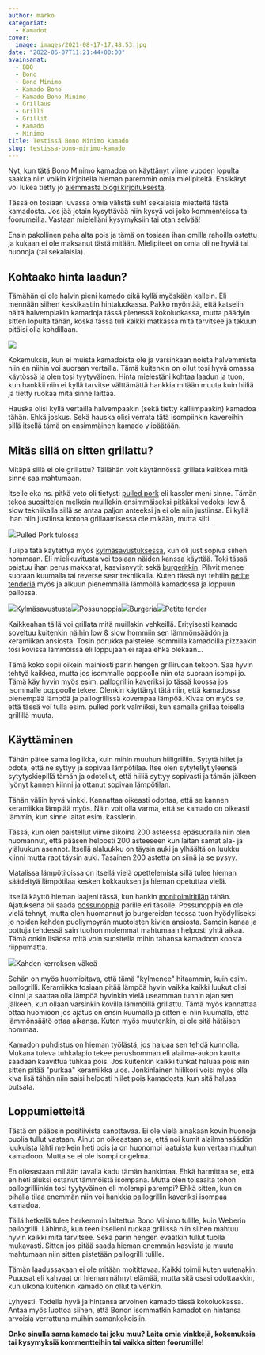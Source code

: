 ```yaml
---
author: marko
kategoriat:
  - Kamadot
cover:
  image: images/2021-08-17-17.48.53.jpg
date: "2022-06-07T11:21:44+00:00"
avainsanat:
  - BBQ
  - Bono
  - Bono Minimo
  - Kamado Bono
  - Kamado Bono Minimo
  - Grillaus
  - Grilli
  - Grillit
  - Kamado
  - Minimo
title: Testissä Bono Minimo kamado
slug: testissa-bono-minimo-kamado
---
```

Nyt, kun tätä Bono Minimo kamadoa on käyttänyt viime vuoden lopulta saakka niin voikin kirjoitella hieman paremmin omia mielipiteitä. Ensikäryt voi lukea tietty jo [aiemmasta blogi kirjoituksesta](/bono-minimon-ensikaryt/).

Tässä on tosiaan luvassa omia välistä suht sekalaisia mietteitä tästä kamadosta. Jos jää jotain kysyttävää niin kysyä voi joko kommenteissa tai foorumeilla. Vastaan mielelläni kysymyksiin tai otan selvää!

Ensin pakollinen paha alta pois ja tämä on tosiaan ihan omilla rahoilla ostettu ja kukaan ei ole maksanut tästä mitään. Mielipiteet on omia oli ne hyviä tai huonoja (tai sekalaisia).

## Kohtaako hinta laadun?

Tämähän ei ole halvin pieni kamado eikä kyllä myöskään kallein. Eli mennään siihen keskikastiin hintaluokassa. Pakko myöntää, että katselin näitä halvempiakin kamadoja tässä pienessä kokoluokassa, mutta päädyin sitten lopulta tähän, koska tässä tuli kaikki matkassa mitä tarvitsee ja takuun pitäisi olla kohdillaan.

![](images/2021-08-17-17.48.53.jpg)

Kokemuksia, kun ei muista kamadoista ole ja varsinkaan noista halvemmista niin en niihin voi suoraan vertailla. Tämä kuitenkin on ollut tosi hyvä omassa käytössä ja olen tosi tyytyväinen. Hinta mielestäni kohtaa laadun ja tuon, kun hankkii niin ei kyllä tarvitse välttämättä hankkia mitään muuta kuin hiiliä ja tietty ruokaa mitä sinne laittaa.

Hauska olisi kyllä vertailla halvempaakin (sekä tietty kalliimpaakin) kamadoa tähän. Ehkä joskus. Sekä hauska olisi verrata tätä isompiinkin kavereihin sillä itsellä tämä on ensimmäinen kamado ylipäätään.

## Mitäs sillä on sitten grillattu?

Mitäpä sillä ei ole grillattu? Tällähän voit käytännössä grillata kaikkea mitä sinne saa mahtumaan.

Itselle eka ns. pitkä veto oli tietysti [pulled pork](/tehdaan-pulled-pork-kamadolla/) eli kassler meni sinne. Tämän tekoa suosittelen melkein muillekin ensimmäiseksi pitkäksi vedoksi low & slow tekniikalla sillä se antaa paljon anteeksi ja ei ole niin justiinsa. Ei kyllä ihan niin justiinsa kotona grillaamisessa ole mikään, mutta silti.

![](images/2021-08-21-14.42.11.jpg)Pulled Pork tulossa

Tulipa tätä käytettyä myös [kylmäsavustuksessa](/mustang-savunkehitin-kylmasavustuksessa-kokeillaan-tehda-kylmasavulohta-ja-savujuustoa/), kun oli just sopiva siihen hommaan. Eli mielikuvitusta voi tosiaan näiden kanssa käyttää. Toki tässä paistuu ihan perus makkarat, kasvisnyytit sekä [burgeritkin](/tehdaan-burgereita/). Pihvit menee suoraan kuumalla tai reverse sear tekniikalla. Kuten tässä nyt tehtiin [petite tenderiä](/tehdaan-ensimmaista-kertaa-petite-tender/) myös ja alkuun pienemmällä lämmöllä kamadossa ja loppuun pallossa.

![](images/2021-09-18-00.34.43-7.jpg)Kylmäsavustusta![](images/2022-03-20-15.46.29-scaled.jpg)Possunoppia![](images/2022-05-04-17.16.40-scaled.jpg)Burgeria![](images/2022-05-14-18.25.10.jpg)Petite tender

Kaikkeahan tällä voi grillata mitä muillakin vehkeillä. Erityisesti kamado soveltuu kuitenkin näihin low & slow hommiin sen lämmönsäädön ja keramiikan ansiosta. Tosin porukka paistelee isommilla kamadoilla pizzaakin tosi kovissa lämmöissä eli loppujaan ei rajaa ehkä olekaan...

Tämä koko sopii oikein mainiosti parin hengen grilliruoan tekoon. Saa hyvin tehtyä kaikkea, mutta jos isommalle poppoolle niin ota suoraan isompi jo. Tämä käy hyvin myös esim. pallogrillin kaveriksi jo tässä koossa jos isommalle poppoolle tekee. Olenkin käyttänyt tätä niin, että kamadossa pienempää lämpöä ja pallogrillissä kovempaa lämpöä. Kivaa on myös se, että tässä voi tulla esim. pulled pork valmiiksi, kun samalla grillaa toisella grillillä muuta.

## Käyttäminen

Tähän pätee sama logiikka, kuin mihin muuhun hiiligrilliin. Sytytä hiilet ja odota, että ne syttyy ja sopivaa lämpötilaa. Itse olen sytytellyt yleensä sytytyskiepillä tämän ja odotellut, että hiiliä syttyy sopivasti ja tämän jälkeen lyönyt kannen kiinni ja ottanut sopivan lämpötilan.

Tähän väliin hyvä vinkki. Kannattaa oikeasti odottaa, että se kannen keramiikka lämpiää myös. Näin voit olla varma, että se kamado on oikeasti lämmin, kun sinne laitat esim. kasslerin.

Tässä, kun olen paistellut viime aikoina 200 asteessa epäsuoralla niin olen huomannut, että pääsen helposti 200 asteeseen kun laitan samat ala- ja yläluukun asennot. Itsellä alaluukku on täysin auki ja ylhäältä on luukku kiinni mutta raot täysin auki. Tasainen 200 astetta on siinä ja se pysyy.

Matalissa lämpötiloissa on itsellä vielä opettelemista sillä tulee hieman säädeltyä lämpötilaa kesken kokkauksen ja hieman opetuttaa vielä.

Itsellä käyttö hieman laajeni tässä, kun hankin [monitoimiritilän](https://www.bigshop.fi/tuote/monitoimiritila-minimoon/) tähän. Ajatuksena oli saada [possunoppia](/possunopat-kamadossa/) parille eri tasolle. Possunoppia en ole vielä tehnyt, mutta olen huomannut jo burgereiden teossa tuon hyödylliseksi jo noiden kahden puoliympyrän muotoisten kivien ansiosta. Samoin kanaa ja pottuja tehdessä sain tuohon molemmat mahtumaan helposti yhtä aikaa. Tämä onkin lisäosa mitä voin suositella mihin tahansa kamadoon koosta riippumatta.

![](images/2022-05-10-18.12.49.jpg)Kahden kerroksen väkeä

Sehän on myös huomioitava, että tämä "kylmenee" hitaammin, kuin esim. pallogrilli. Keramiikka tosiaan pitää lämpöä hyvin vaikka kaikki luukut olisi kiinni ja saattaa olla lämpöä hyvinkin vielä useamman tunnin ajan sen jälkeen, kun ollaan varsinkin kovilla lämmöillä grillattu. Tämä myös kannattaa ottaa huomioon jos ajatus on ensin kuumalla ja sitten ei niin kuumalla, että lämmönsäätö ottaa aikansa. Kuten myös muutenkin, ei ole sitä hätäisen hommaa.

Kamadon puhdistus on hieman työlästä, jos haluaa sen tehdä kunnolla. Mukana tuleva tuhkalapio tekee perushomman eli alailma-aukon kautta saadaan kaavittua tuhkaa pois. Jos kuitenkin kaikki tuhkat haluaa pois niin sitten pitää "purkaa" keramiikka ulos. Jonkinlainen hiilikori voisi myös olla kiva lisä tähän niin saisi helposti hiilet pois kamadosta, kun sitä haluaa putsata.

## Loppumietteitä

Tästä on pääosin positiivista sanottavaa. Ei ole vielä ainakaan kovin huonoja puolia tullut vastaan. Ainut on oikeastaan se, että noi kumit alailmansäädön luukuista lähti melkein heti pois ja on huonompi laatuista kun vertaa muuhun kamadoon. Mutta se ei ole isompi ongelma.

En oikeastaan millään tavalla kadu tämän hankintaa. Ehkä harmittaa se, että en heti aluksi ostanut tämmöistä isompana. Mutta olen toisaalta tohon pallogrilliinkin tosi tyytyväinen eli molempi parempi? Ehkä sitten, kun on pihalla tilaa enemmän niin voi hankkia pallogrillin kaveriksi isompaa kamadoa.

Tällä hetkellä tulee herkemmin laitettua Bono Minimo tulille, kuin Weberin pallogrilli. Lähinnä, kun teen itselleni ruokaa grillissä niin siihen mahtuu hyvin kaikki mitä tarvitsee. Sekä parin hengen eväätkin tullut tuolla mukavasti. Sitten jos pitää saada hieman enemmän kasvista ja muuta mahtumaan niin sitten pistetään pallogrilli tulille.

Tämän laadussakaan ei ole mitään moitittavaa. Kaikki toimii kuten uutenakin. Puuosat eli kahvaat on hieman nähnyt elämää, mutta sitä osasi odottaakkin, kun ulkona kuitenkin kamado on ollut talvenkin.

Lyhyesti. Todella hyvä ja hintansa arvoinen kamado tässä kokoluokassa. Antaa myös luottoa siihen, että Bonon isommatkin kamadot on hintansa arvoisia verrattuna muihin samankokoisiin.

**Onko sinulla sama kamado tai joku muu? Laita omia vinkkejä, kokemuksia tai kysymyksiä kommentteihin tai vaikka sitten foorumille!**
